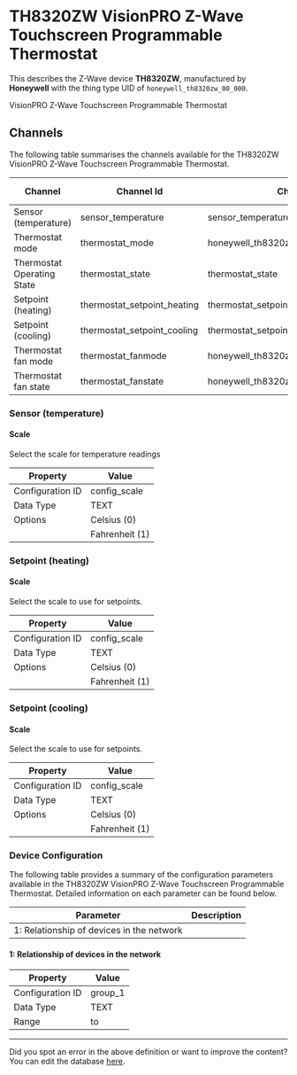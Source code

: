 
# TH8320ZW VisionPRO Z-Wave Touchscreen Programmable Thermostat

This describes the Z-Wave device **TH8320ZW**, manufactured by **Honeywell** with the thing type UID of ```honeywell_th8320zw_00_000```. 

VisionPRO Z-Wave Touchscreen Programmable Thermostat

## Channels
The following table summarises the channels available for the TH8320ZW VisionPRO Z-Wave Touchscreen Programmable Thermostat.

| Channel | Channel Id | Channel Type UID | Category | Item Type |
|---------|------------|------------------|----------|-----------|
| Sensor (temperature) | sensor_temperature | sensor_temperature | Temperature | Number |
| Thermostat mode | thermostat_mode | honeywell_th8320zw_00_000_thermostat_mode | Temperature | Number |
| Thermostat Operating State | thermostat_state | thermostat_state | Temperature | Number |
| Setpoint (heating) | thermostat_setpoint_heating | thermostat_setpoint | Temperature | Number |
| Setpoint (cooling) | thermostat_setpoint_cooling | thermostat_setpoint | Temperature | Number |
| Thermostat fan mode | thermostat_fanmode | honeywell_th8320zw_00_000_thermostat_fanmode | Temperature | Number |
| Thermostat fan state | thermostat_fanstate | honeywell_th8320zw_00_000_thermostat_fanstate | Temperature | Number |



### Sensor (temperature)

#### Scale

Select the scale for temperature readings


| Property         | Value    |
|------------------|----------|
| Configuration ID | config_scale |
| Data Type        | TEXT || Default Value | 0 |
| Options | Celsius (0) |
|  | Fahrenheit (1) |





### Setpoint (heating)

#### Scale

Select the scale to use for setpoints.


| Property         | Value    |
|------------------|----------|
| Configuration ID | config_scale |
| Data Type        | TEXT || Default Value | 0 |
| Options | Celsius (0) |
|  | Fahrenheit (1) |





### Setpoint (cooling)

#### Scale

Select the scale to use for setpoints.


| Property         | Value    |
|------------------|----------|
| Configuration ID | config_scale |
| Data Type        | TEXT || Default Value | 0 |
| Options | Celsius (0) |
|  | Fahrenheit (1) |






### Device Configuration
The following table provides a summary of the configuration parameters available in the TH8320ZW VisionPRO Z-Wave Touchscreen Programmable Thermostat.
Detailed information on each parameter can be found below.

| Parameter   | Description |
|-------------|-------------|
| 1: Relationship of devices in the network |  |




#### 1: Relationship of devices in the network




| Property         | Value    |
|------------------|----------|
| Configuration ID | group_1 |
| Data Type        | TEXT |
| Range |  to  |






---

Did you spot an error in the above definition or want to improve the content?
You can edit the database [here](http://www.cd-jackson.com/index.php/zwave/zwave-device-database/zwave-device-list/devicesummary/182).

